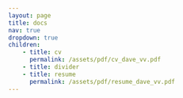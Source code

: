 ```yaml
---
layout: page
title: docs
nav: true
dropdown: true
children:
    - title: cv
      permalink: /assets/pdf/cv_dave_vv.pdf
    - title: divider
    - title: resume
      permalink: /assets/pdf/resume_dave_vv.pdf
---
```

